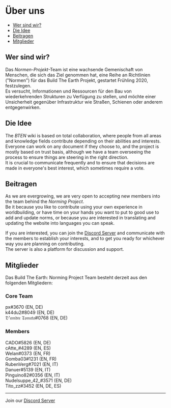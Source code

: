 # Über uns

* [Wer sind wir?](#wer-sind-wir)
* [Die Idee](#die-idee)
* [Beitragen](#beitragen)
* [Mitglieder](#mitglieder)

## Wer sind wir?

Das *Normen-Projekt*-Team ist eine wachsende Gemenischaft von Menschen, die sich das Ziel genommen hat, eine Reihe an Richtlinien ("Normen") für das Build The Earth Projekt, gestartet Frühling 2020, festzulegen.    
Es versucht, Informationen und Ressourcen für den Bau von wiederkehrenden Strukturen zu Verfügung zu stellen, und möchte einer Unsicherheit gegenüber Infrastruktur wie Straßen, Schienen oder anderem entgegenwirken.


## Die Idee

The *BTEN* wiki is based on total collaboration, where people from all areas and knowledge fields contribute depending on their abilities and interests.    
Everyone can work on any document if they choose to, and the project is mostly based on trust basis, although we have a team overseeing the process to ensure things are steering in the right direction.    
It is crucial to communicate frequently and to ensure that decisions are made in everyone's best interest, which sometimes require a vote.


## Beitragen

As we are evergrowing, we are very open to accepting new members into the team behind the *Norming Project*.    
Be it because you like to contribute using your own experience in worldbuilding, or have time on your hands you want to put to good use to add and update norms, or because you are interested in translating and updating the website into languages you can speak.

If you are interested, you can join the [Discord Server](https://discord.gg/eXzrZSx) and communicate with the members to establish your interests, and to get you ready for whichever way you are planning on contributing.    
The server is also a platform for discussion and support.


## Mitglieder

Das Build The Earth: Norming Project Team besteht derzeit aus den folgenden Mitgliedern:

### Core Team
px#3670 (EN, DE)    
k44du2#8049 (EN, DE)    
𝔇'𝔞𝔪𝔡𝔯𝔢 𝔗𝔬𝔪𝔞𝔱𝔬#0768 (EN, DE)    

### Members
CADO#5826 (EN, DE)     
cAtte_#4289 (EN, ES)     
Welan#0373 (EN, FR)      
Gomba03#1231 (EN, FR)    
RubenVerg#7021 (EN, IT)    
Danuer#5139 (EN, IT)    
Pinguino82#0356 (EN, IT)    
Nudelsuppe_42_#3571 (EN, DE)    
Tito_zz#3452 (EN, DE, ES)


***

Join our [Discord Server](https://discord.gg/eXzrZSx)
